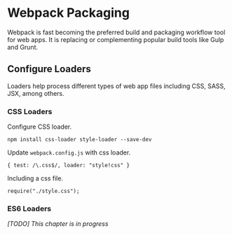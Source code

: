 # Webpack Packaging

Webpack is fast becoming the preferred build and packaging workflow tool for web apps. It is replacing or complementing popular build tools like Gulp and Grunt.

## Configure Loaders

Loaders help process different types of web app files including CSS, SASS, JSX, among others.

### CSS Loaders

Configure CSS loader.

```
npm install css-loader style-loader --save-dev
```

Update ```webpack.config.js``` with css loader.

```
{ test: /\.css$/, loader: "style!css" }
```

Including a css file.

```
require("./style.css");
```

### ES6 Loaders




*[TODO] This chapter is in progress*
